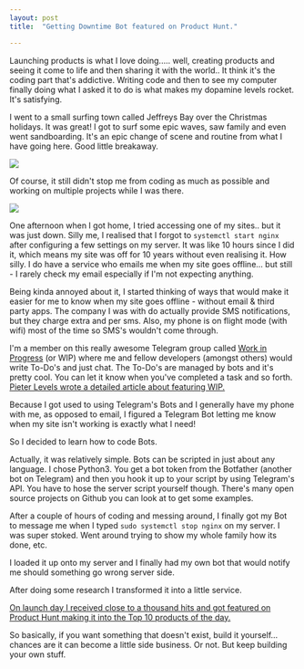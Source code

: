 ```yaml
---
layout: post
title:  "Getting Downtime Bot featured on Product Hunt."

---
```



Launching products is what I love doing..... well, creating products and seeing it come to life and then sharing it with the world.. It think it's the coding part that's addictive. Writing code and then to see my computer finally doing what I asked it to do is what makes my dopamine levels rocket. It's satisfying.

I went to a small surfing town called Jeffreys Bay over the Christmas holidays. It was great! I got to surf some epic waves, saw family and even went sandboarding. It's an epic change of scene and routine from what I have going here. Good little breakaway.

![](https://res.cloudinary.com/cinemakers/image/upload/v1540360389/blog/nIdgSMu.jpg)



Of course, it still didn't stop me from coding as much as possible and working on multiple projects while I was there.

  ![](https://res.cloudinary.com/cinemakers/image/upload/v1540360423/blog/wB3ntyn.jpg)



One afternoon when I got home, I tried accessing one of my sites.. but it was just down. Silly me, I realised that I forgot to `systemctl start nginx` after configuring a few settings on my server. It was like 10 hours since I did it, which means my site was off for 10 years without even realising it. How silly. I do have a service who emails me when my site goes offline... but still - I rarely check my email especially if I'm not expecting anything.

Being kinda annoyed about it, I started thinking of ways that would make it easier for me to know when my site goes offline - without email & third party apps. The company I was with do actually provide SMS notifications, but they charge extra and per sms. Also, my phone is on flight mode (with wifi) most of the time so SMS's wouldn't come through.

I'm a member on this really awesome Telegram group called [Work in Progress](https://wip.chat/) (or WIP) where me and fellow developers (amongst others) would write To-Do's and just chat. The To-Do's are managed by bots and it's pretty cool. You can let it know when you've completed a task and so forth. [Pieter Levels wrote a detailed article about featuring WIP.](https://levels.io/100-days-of-shipping/)

Because I got used to using Telegram's Bots and I generally have my phone with me, as opposed to email, I figured a Telegram Bot letting me know when my site isn't working is exactly what I need!

So I decided to learn how to code Bots.

Actually, it was relatively simple. Bots can be scripted in just about any language. I chose Python3. You get a bot token from the Botfather (another bot on Telegram) and then you hook it up to your script by using Telegram's API. You have to hose the server script yourself though.
There's many open source projects on Github you can look at to get some examples.

After a couple of hours of coding and messing around, I finally got my Bot to message me when I typed `sudo systemctl stop nginx` on my server. I was super stoked. Went around trying to show my whole family how its done, etc.

I loaded it up onto my server and I finally had my own bot that would notify me should something go wrong server side.

After doing some research I transformed it into a little service.

[On launch day I received close to a thousand hits and got featured on Product Hunt making it into the Top 10 products of the day.](https://www.producthunt.com/posts/downtime-bot-for-telegram)

So basically, if you want something that doesn't exist, build it yourself... chances are it can become a little side business. Or not. But keep building your own stuff.